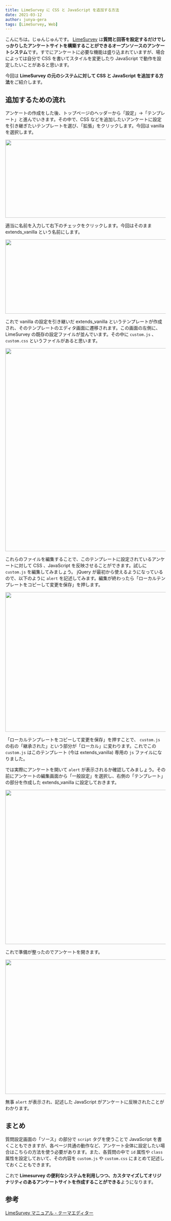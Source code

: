```yaml
---
title: LimeSurvey に CSS と JavaScript を追加する方法
date: 2021-03-12
author: junya-gera
tags: [LimeSurvey, Web]
---
```


こんにちは。じゅんじゅんです。 [LimeSurvey](https://www.d-ip.jp/limesurvey/) は**質問と回答を設定するだけでしっかりしたアンケートサイトを構築することができるオープンソースのアンケートシステム**です。すでにアンケートに必要な機能は盛り込まれていますが、場合によっては自分で CSS を書いてスタイルを変更したり JavaScript で動作を設定したいことがあると思います。

今回は **LimeSurvey の元のシステムに対して CSS と JavaScript を追加する方法**をご紹介します。

## 追加するための流れ
アンケートの作成をした後、トップページのヘッダーから「設定」→「テンプレート」と進んでいきます。その中で、CSS などを追加したいアンケートに設定を引き継ぎたいテンプレートを選び、「拡張」をクリックします。今回は vanilla を選択します。

<img src="images/add-css-and-javascript-to-limesurvey-1.png" alt="" width="905" height="245" class="alignnone size-full wp-image-15865" />

適当に名前を入力して右下のチェックをクリックします。今回はそのまま extends_vanilla という名前にします。

<img src="images/add-css-and-javascript-to-limesurvey-2.png" alt="" width="615" height="233" class="alignnone size-full wp-image-15861" />

これで vanilla の設定を引き継いだ extends_vanilla というテンプレートが作成され、そのテンプレートのエディタ画面に遷移されます。この画面の左側に、LimeSurvey の既存の設定ファイルが並んでいます。その中に `custom.js` 、 `custom.css` というファイルがあると思います。

<img src="images/add-css-and-javascript-to-limesurvey-3.png" alt="" width="676" height="637" class="alignnone size-full wp-image-15879" />

これらのファイルを編集することで、このテンプレートに設定されているアンケートに対して CSS 、JavaScript を反映させることができます。試しに `custom.js` を編集してみましょう。 jQuery が最初から使えるようになっているので、以下のように `alert` を記述してみます。編集が終わったら「ローカルテンプレートをコピーして変更を保存」を押します。

<img src="images/add-css-and-javascript-to-limesurvey-4.png" alt="" width="920" height="438" class="alignnone size-full wp-image-15880" />

「ローカルテンプレートをコピーして変更を保存」を押すことで、 `custom.js` の右の「継承された」という部分が「ローカル」に変わります。これでこの `custom.js` はこのテンプレート (今は extends_vanilla) 専用の `js` ファイルになりました。

では実際にアンケートを開いて `alert` が表示されるか確認してみましょう。その前にアンケートの編集画面から「一般設定」を選択し、右側の「テンプレート」の部分を作成した extends_vanilla に設定しておきます。

<img src="images/add-css-and-javascript-to-limesurvey-5.png" alt="" width="738" height="484" class="alignnone size-full wp-image-15882" />

これで準備が整ったのでアンケートを開きます。

<img src="images/add-css-and-javascript-to-limesurvey-6.png" alt="" width="1190" height="422" class="alignnone size-full wp-image-15883" />

無事 `alert` が表示され、記述した JavaScript がアンケートに反映されたことがわかります。

## まとめ
質問設定画面の「ソース」の部分で `script` タグを使うことで JavaScript を書くこともできますが、各ページ共通の動作など、アンケート全体に設定したい場合はこちらの方法を使う必要があります。また、各質問の中で `id` 属性や `class` 属性を設定しておいて、その内容を `custom.js` や `custom.css` にまとめて記述しておくこともできます。

これで **Limesurvey の便利なシステムを利用しつつ、カスタマイズしてオリジナリティのあるアンケートサイトを作成することができる**ようになります。

## 参考
[LimeSurvey マニュアル - テーマエディター](https://manual.limesurvey.org/Theme_editor/ja)